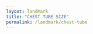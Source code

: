 ```yaml
---
layout: landmark
title: "CHEST TUBE SIZE"
permalink: /landmark/chest-tube
---
```


<!-- Replace this with article content for CHEST TUBE SIZE -->

